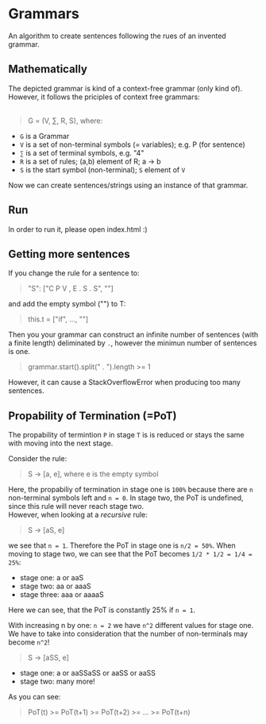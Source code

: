 # Grammars
An algorithm to create sentences following the rues of an invented grammar.

## Mathematically
The depicted grammar is kind of a context-free grammar (only kind of). However, it follows the priciples of context free grammars:
<br><br>
> G = (V, ∑, R, S), where:

- `G` is a Grammar
- `V` is a set of non-terminal symbols (= variables); e.g. P (for sentence)
- `∑` is a set of terminal symbols, e.g. "4"
- `R` is a set of rules; (a,b) element of R; a -> b
- `S` is the start symbol (non-terminal); `S` element of `V`

Now we can create sentences/strings using an instance of that grammar. 

## Run
In order to run it, please open index.html :)

## Getting more sentences
If you change the rule for a sentence to:

> "S": ["C P V , E . S . S", ""] 

and add the empty symbol ("") to T:

> this.t = ["if", ..., ""]

Then you your grammar can construct an infinite number of sentences (with a finite length) deliminated by `.`, however the minimun number of sentences is one. <br>

> grammar.start().split(" . ").length >= 1

However, it can cause a StackOverflowError when producing too many sentences. 

## Propability of Termination (=PoT)
The propability of termintion `P` in stage `T` is is reduced or stays the same with moving into the next stage.

Consider the rule: 

> S -> [a, e], where e is the empty symbol 

Here, the propabiliy of termination in stage one is `100%` because there are `n` non-terminal symbols left and `n = 0`. In stage two, the PoT is undefined, since this rule will never reach stage two. <br>
However, when looking at a *recursive* rule:

> S -> [aS, e]

we see that `n = 1`. Therefore the PoT in stage one is `n/2 = 50%`. When moving to stage two, we can see that the PoT becomes `1/2 * 1/2 = 1/4 = 25%`:

- stage one:    a or aaS
- stage two:    aa or aaaS
- stage three:  aaa or aaaaS

Here we can see, that the PoT is constantly 25% if `n = 1`.
<br>

With increasing n by one: `n = 2` we have `n^2` different values for stage one. We have to take into consideration that the number of non-terminals may become `n^2`!

> S -> [aSS, e]

- stage one:  a or aaSSaSS or aaSS or aaSS
- stage two:  many more!

As you can see:

> PoT(t) >= PoT(t+1) >= PoT(t+2) >= ... >= PoT(t+n)

